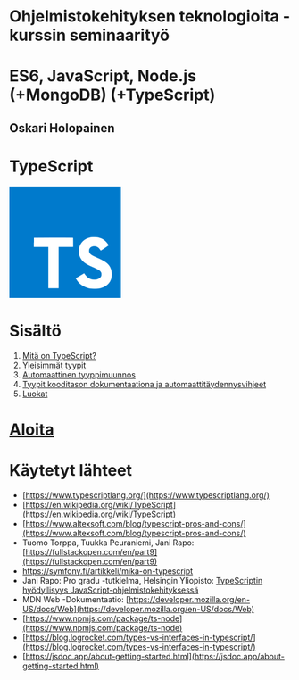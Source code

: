 # Ohjelmistokehityksen teknologioita -kurssin seminaarityö
# ES6, JavaScript, Node.js (+MongoDB) (+TypeScript)
## Oskari Holopainen

# TypeScript
<img width='200' height='200' src='./src/images/typescript.png'/>

# Sisältö
1. [Mitä on TypeScript?](src/content/0/README.md)
2. [Yleisimmät tyypit](src/content/1/README.md)
3. [Automaattinen tyyppimuunnos](src/content/2/README.md)
4. [Tyypit kooditason dokumentaationa ja automaattitäydennysvihjeet](src/content/3/README.md)
5. [Luokat](src/content/4/README.md)

# [Aloita](./src/content/0/README.md)

# Käytetyt lähteet
- [https://www.typescriptlang.org/](https://www.typescriptlang.org/)
- [https://en.wikipedia.org/wiki/TypeScript](https://en.wikipedia.org/wiki/TypeScript)
- [https://www.altexsoft.com/blog/typescript-pros-and-cons/](https://www.altexsoft.com/blog/typescript-pros-and-cons/)
- Tuomo Torppa, Tuukka Peuraniemi, Jani Rapo: [https://fullstackopen.com/en/part9](https://fullstackopen.com/en/part9)
- https://symfony.fi/artikkeli/mika-on-typescript
- Jani Rapo: Pro gradu -tutkielma, Helsingin Yliopisto: [TypeScriptin hyödyllisyys JavaScript-ohjelmistokehityksessä](https://core.ac.uk/download/pdf/288487376.pdf)
- MDN Web -Dokumentaatio: [https://developer.mozilla.org/en-US/docs/Web](https://developer.mozilla.org/en-US/docs/Web)
- [https://www.npmjs.com/package/ts-node](https://www.npmjs.com/package/ts-node)
- [https://blog.logrocket.com/types-vs-interfaces-in-typescript/](https://blog.logrocket.com/types-vs-interfaces-in-typescript/)
- [https://jsdoc.app/about-getting-started.html](https://jsdoc.app/about-getting-started.html)